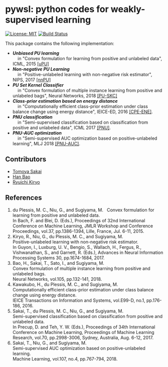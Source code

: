 # pywsl: **py**thon codes for **w**eakly-**s**upervised **l**earning

[![License: MIT](https://img.shields.io/badge/License-MIT-yellow.svg)](https://opensource.org/licenses/MIT)
[![Build Status](https://travis-ci.org/t-sakai-kure/pywsl.svg?branch=master)](https://travis-ci.org/t-sakai-kure/pywsl)

This package contains the following implementation:
- ***Unbiased PU learning***  
  &nbsp;&nbsp;&nbsp; in "Convex formulation for learning from positive and unlabeled data", ICML, 2015 [[uPU]](#uPU)
- ***Non-negative PU Learning***  
  &nbsp;&nbsp;&nbsp; in "Positive-unlabeled learning with non-negative risk estimator", NIPS, 2017 [[nnPU]](#nnPU)
- ***PU Set Kernel Classifier***  
  &nbsp;&nbsp;&nbsp; in "Convex formulation of multiple instance learning from positive and unlabeled bags", Neural Networks, 2018 [[PU-SKC]](#pu-skc)
- ***Class-prior estimation based on energy distance***  
  &nbsp;&nbsp;&nbsp; in "Computationally efficient class-prior estimation under class balance change using energy distance", IEICE-ED, 2016 [[CPE-ENE]](#cpe_ene).
- ***PNU classification***  
  &nbsp;&nbsp;&nbsp; in "Semi-supervised classification based on classification from positive and unlabeled data", ICML 2017 [[PNU]](#pnu_mr).
- ***PNU-AUC optimization***  
  &nbsp;&nbsp;&nbsp; in "Semi-supervised AUC optimization based on positive-unlabeled learning", MLJ 2018 [[PNU-AUC]](#pnu_auc).

## Contributors
- [Tomoya Sakai](https://t-sakai-kure.github.io)
- [Han Bao](http://levelfour.github.io)
- [Ryuichi Kiryo](https://github.com/kiryor)

## References
1. <a name="uPU"> du Plessis, M. C., Niu, G., and Sugiyama, M.   
  Convex formulation for learning from positive and unlabeled data.   
  In Bach, F. and Blei, D. (Eds.), Proceedings of 32nd International Conference on Machine Learning,
  JMLR Workshop and Conference Proceedings, vol.37, pp.1386-1394, Lille, France, Jul. 6-11, 2015. 
1. <a name="nnPU"> Kiryo, R., Niu, G., du Plessis, M. C., and Sugiyama, M.   
  Positive-unlabeled learning with non-negative risk estimator.  
  In Guyon, I.,  Luxburg, U. V., Bengio, S., Wallach, H., Fergus, R., Vishwanathan, S., and Garnett, R. (Eds.), 
  Advances in Neural Information Processing Systems 30, pp.1674-1684, 2017.   
1. <a name="pu-skc"> Bao, H., Sakai, T., Sato, I., and Sugiyama, M.  
  Convex formulation of multiple instance learning from positive and unlabeled bags.  
  Neural Networks, vol.105, pp.132-141, 2018.  
1. <a name="cpe_ene"> Kawakubo, H., du Plessis, M. C., and Sugiyama, M.  
  Computationally efficient class-prior estimation under class balance change using energy distance.   
  IEICE Transactions on Information and Systems, vol.E99-D, no.1, pp.176-186, 2016.
1. <a name="pnu_mr"> Sakai, T., du Plessis, M. C., Niu, G., and Sugiyama, M.   
  Semi-supervised classification based on classification from positive and unlabeled data.   
  In Precup, D. and Teh, Y. W. (Eds.), Proceedings of 34th International Conference on Machine Learning, Proceedings of Machine Learning Research, vol.70, pp.2998-3006, Sydney, Australia, Aug. 6-12, 2017.  
1. <a name="pnu_auc"> Sakai, T., Niu, G., and Sugiyama, M.   
  Semi-supervised AUC optimization based on positive-unlabeled learning.   
  Machine Learning, vol.107, no.4, pp.767-794, 2018.   
